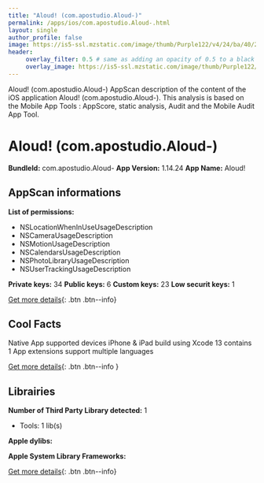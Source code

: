 ```yaml
---
title: "Aloud! (com.apostudio.Aloud-)"
permalink: /apps/ios/com.apostudio.Aloud-.html
layout: single
author_profile: false
image: https://is5-ssl.mzstatic.com/image/thumb/Purple122/v4/24/ba/40/24ba4024-5ea5-8ace-3b75-4580269c2c70/AppIcon-0-0-1x_U007emarketing-0-0-0-7-0-0-sRGB-0-0-0-GLES2_U002c0-512MB-85-220-0-0.png/512x512bb.jpg
header: 
     overlay_filter: 0.5 # same as adding an opacity of 0.5 to a black background
     overlay_image: https://is5-ssl.mzstatic.com/image/thumb/Purple122/v4/24/ba/40/24ba4024-5ea5-8ace-3b75-4580269c2c70/AppIcon-0-0-1x_U007emarketing-0-0-0-7-0-0-sRGB-0-0-0-GLES2_U002c0-512MB-85-220-0-0.png/512x512bb.jpg
---
```

Aloud! (com.apostudio.Aloud-) AppScan description of the content of the iOS application Aloud! (com.apostudio.Aloud-). This analysis is based on the Mobile App Tools : AppScore, static analysis, Audit and the Mobile Audit App Tool.

# Aloud! (com.apostudio.Aloud-)

**BundleId:** com.apostudio.Aloud-
**App Version:** 1.14.24
**App Name:** Aloud!


## AppScan informations 

**List of permissions:** 
- NSLocationWhenInUseUsageDescription
- NSCameraUsageDescription
- NSMotionUsageDescription
- NSCalendarsUsageDescription
- NSPhotoLibraryUsageDescription
- NSUserTrackingUsageDescription
  
  
**Private keys:** 34
**Public keys:** 6
**Custom keys:** 23
**Low securit keys:** 1
  
[Get more details](/pricing.html){: .btn .btn--info}

## Cool Facts

Native App
supported devices iPhone & iPad
build using Xcode 13
contains 1 App extensions
support multiple languages
  
[Get more details](/pricing.html){: .btn .btn--info }

## Librairies 
**Number of Third Party Library detected:** 1
- Tools: 1 lib(s)


**Apple dylibs:**


**Apple System Library Frameworks:**


  
[Get more details](/pricing.html){: .btn .btn--info}

